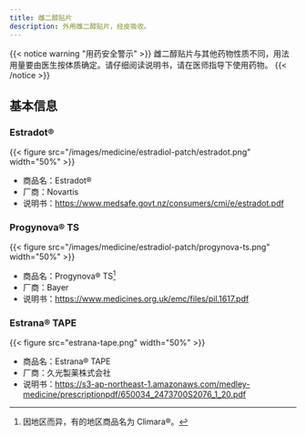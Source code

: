 ```yaml
---
title: 雌二醇贴片
description: 外用雌二醇贴片，经皮吸收。
---
```


{{< notice warning "用药安全警示" >}}
雌二醇贴片与其他药物性质不同，用法用量要由医生按体质确定。请仔细阅读说明书，请在医师指导下使用药物。
{{< /notice >}}

## 基本信息

### Estradot&reg;

{{< figure src="/images/medicine/estradiol-patch/estradot.png" width="50%" >}}

- 商品名：Estradot&reg;
- 厂商：Novartis
- 说明书：<https://www.medsafe.govt.nz/consumers/cmi/e/estradot.pdf>

### Progynova&reg; TS

{{< figure src="/images/medicine/estradiol-patch/progynova-ts.png" width="50%" >}}

- 商品名：Progynova&reg; TS[^1]
- 厂商：Bayer
- 说明书：<https://www.medicines.org.uk/emc/files/pil.1617.pdf>

[^1]: 因地区而异，有的地区商品名为 Climara&reg;。

### Estrana&reg; TAPE

{{< figure src="estrana-tape.png" width="50%" >}}

- 商品名：Estrana&reg; TAPE
- 厂商：久光製薬株式会社
- 说明书：<https://s3-ap-northeast-1.amazonaws.com/medley-medicine/prescriptionpdf/650034_2473700S2076_1_20.pdf>
